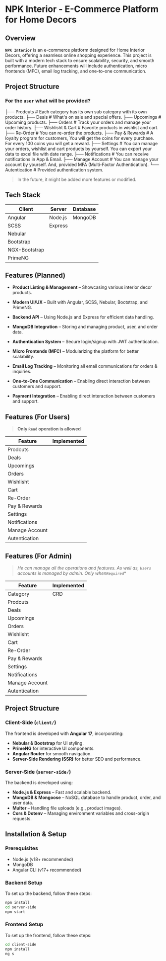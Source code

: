 # NPK Interior - E-Commerce Platform for Home Decors

## Overview
**`NPK Interior`** is an e-commerce platform designed for Home Interior Decors, offering a seamless online shopping experience. This project is built with a modern tech stack to ensure scalability, security, and smooth performance. Future enhancements will include authentication, micro frontends (MFC), email log tracking, and one-to-one communication.

## Project Structure
### For the `user` what will be provided?
    
[//]: # (    ├── Categories              # Added the categories & sub categories.)
    ├── Prodcuts                # Each category has its own sub category with its own products.
    ├── Deals                   # What's on sale and special offers.
    ├── Upcomings               # Upcoming products.
    ├── Orders                  # Track your orders and manage your order history.
    ├── Wishlisht & Cart        # Favorite products in wishlist and cart.
    ├── Re-Order                # You can re-order the products.
    ├── Pay & Rewards           # A loyalty program for customers, You will get the coins for every purchase. For every 100 coins you will get a reward.
    ├── Settings                # You can manage your orders, wishlist and cart products by yourself. You can export your data to excel file with date range.
    ├── Notifications           # You can receive notifications in App & Email.
    ├── Manage Account          # You can manage your account by yourself. And, provided MFA (Multi-Factor Authentication).
    └── Autentication           # Provided authentication system.

> In the future, it might be added more features or modified.


## Tech Stack

| Client    | Server  | Database |
|-----------|---------|----------|
| Angular   | Node.js | MongoDB  |
| SCSS      | Express |          |
| Nebular   |         |          |
| Bootstrap |         |          |
| NGX-Bootstrap |    |          |
| PrimeNG   |         |          |

## Features (Planned)
- **Product Listing & Management** – Showcasing various interior decor products.
- **Modern UI/UX** – Built with Angular, SCSS, Nebular, Bootstrap, and PrimeNG.
- **Backend API** – Using Node.js and Express for efficient data handling.
- **MongoDB Integration** – Storing and managing product, user, and order data.

- **Authentication System** – Secure login/signup with JWT authentication.
- **Micro Frontends (MFC)** – Modularizing the platform for better scalability.
- **Email Log Tracking** – Monitoring all email communications for orders & inquiries.
- **One-to-One Communication** – Enabling direct interaction between customers and support.
- **Payment Integration** – Enabling direct interaction between customers and support.


## Features (For Users)
> **Only `Read` operation is allowed**

| Feature   | Implemented |
|-----------|-------------|
| Prodcuts  |             |     
| Deals   |             |
| Upcomings |             |      
| Orders |             |      
| Wishlisht |             |      
| Cart |             |      
| Re-Order |             |      
| Pay & Rewards |             |      
| Settings   |             |      
| Notifications   |             |      
| Manage Account     |             |      
| Autentication     |             |      

## Features (For Admin)
> *He can manage all the operations and features. As well as, `Users` accounts is managed by admin*.
> *Only when`Required`**

| Feature   | Implemented |
|-----------|-------------|
| Category  | CRD         |
| Prodcuts  |             |     
| Deals   |             |
| Upcomings |             |      
| Orders |             |      
| Wishlisht |             |      
| Cart |             |      
| Re-Order |             |      
| Pay & Rewards |             |      
| Settings   |             |      
| Notifications   |             |      
| Manage Account     |             |      
| Autentication     |             |      

## Project Structure

### Client-Side (`client/`)
The frontend is developed with **Angular 17**, incorporating:
- **Nebular & Bootstrap** for UI styling.
- **PrimeNG** for interactive UI components.
- **Angular Router** for smooth navigation.
- **Server-Side Rendering (SSR)** for better SEO and performance.

### Server-Side (`server-side/`)
The backend is developed using:
- **Node.js & Express** – Fast and scalable backend.
- **MongoDB & Mongoose** – NoSQL database to handle product, order, and user data.
- **Multer** – Handling file uploads (e.g., product images).
- **Cors & Dotenv** – Managing environment variables and cross-origin requests.

## Installation & Setup

### Prerequisites
- Node.js (v18+ recommended)
- MongoDB
- Angular CLI (v17+ recommended)

### Backend Setup
To set up the backend, follow these steps:
```sh
npm install
cd server-side
npm start
```

### Frontend Setup
To set up the frontend, follow these steps:
```sh
cd client-side
npm install
ng s
